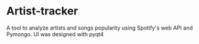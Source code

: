 # Artist-tracker
A tool to analyze artists and songs popularity using Spotify's web API and Pymongo. UI was designed with pyqt4
